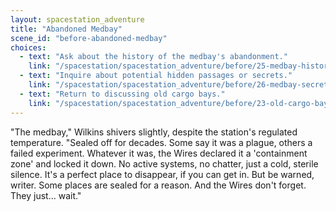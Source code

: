 ```yaml
---
layout: spacestation_adventure
title: "Abandoned Medbay"
scene_id: "before-abandoned-medbay"
choices:
  - text: "Ask about the history of the medbay's abandonment."
    link: "/spacestation/spacestation_adventure/before/25-medbay-history/"
  - text: "Inquire about potential hidden passages or secrets."
    link: "/spacestation/spacestation_adventure/before/26-medbay-secrets/"
  - text: "Return to discussing old cargo bays."
    link: "/spacestation/spacestation_adventure/before/23-old-cargo-bays/"
---
```


"The medbay," Wilkins shivers slightly, despite the station's regulated temperature. "Sealed off for decades. Some say it was a plague, others a failed experiment. Whatever it was, the Wires declared it a 'containment zone' and locked it down. No active systems, no chatter, just a cold, sterile silence. It's a perfect place to disappear, if you can get in. But be warned, writer. Some places are sealed for a reason. And the Wires don't forget. They just... wait."
